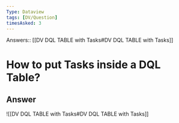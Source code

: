 ```yaml
---
Type: Dataview
tags: [DV/Question]
timesAsked: 3
---
```

Answers:: [[DV DQL TABLE with Tasks#DV DQL TABLE with Tasks]]

# How to put Tasks inside a DQL Table?


## Answer 

![[DV DQL TABLE with Tasks#DV DQL TABLE with Tasks]]



